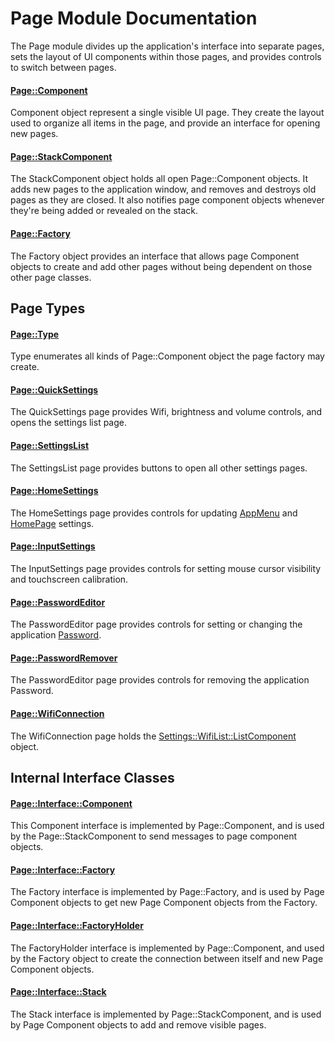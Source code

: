 # Page Module Documentation
The Page module divides up the application's interface into separate pages, sets the layout of UI components within those pages, and provides controls to switch between pages.

#### [Page\::Component](../../Source/GUI/Page/Page_Component.h)
Component object represent a single visible UI page. They create the layout used to organize all items in the page, and provide an interface for opening new pages.

#### [Page\::StackComponent](../../Source/GUI/Page/Page_StackComponent.h)
The StackComponent object holds all open Page\::Component objects. It adds new pages to the application window, and removes and destroys old pages as they are closed. It also notifies page component objects whenever they're being added or revealed on the stack.

#### [Page\::Factory](../../Source/GUI/Page/Page_Factory.h)
The Factory object provides an interface that allows page Component objects to create and add other pages without being dependent on those other page classes.

## Page Types

#### [Page\::Type](../../Source/GUI/Page/Page_Type.h)
Type enumerates all kinds of Page\::Component object the page factory may create.

#### [Page\::QuickSettings](../../Source/GUI/Page/PageTypes/Page_QuickSettings.h)
The QuickSettings page provides Wifi, brightness and volume controls, and opens the settings list page.

#### [Page\::SettingsList](../../Source/GUI/Page/PageTypes/Page_SettingsList.h)
The SettingsList page provides buttons to open all other settings pages.

#### [Page\::HomeSettings](../../Source/GUI/Page/PageTypes/Page_HomeSettings.h)
The HomeSettings page provides controls for updating [AppMenu](./AppMenu.md) and [HomePage](../../Source/HomePage.h) settings.

#### [Page\::InputSettings](../../Source/GUI/Page/PageTypes/Page_InputSettings.h)
The InputSettings page provides controls for setting mouse cursor visibility and touchscreen calibration.

#### [Page\::PasswordEditor](../../Source/GUI/Page/PageTypes/Page_PasswordEditor.h)
The PasswordEditor page provides controls for setting or changing the application [Password](./Password.md).

#### [Page\::PasswordRemover](../../Source/GUI/Page/PageTypes/Page_PasswordEditor.h)
The PasswordEditor page provides controls for removing the application Password.

#### [Page\::WifiConnection](../../Source/GUI/Page/PageTypes/Page_WifiConnection.h)
The WifiConnection page holds the [Settings\::WifiList\::ListComponent](../../Source/GUI/Settings/WifiList/Settings_WifiList_ListComponent.h) object.


## Internal Interface Classes

#### [Page\::Interface\::Component](../../Source/GUI/Page/Interface/Page_Interface_Component.h)
This Component interface is implemented by Page\::Component, and is used by the Page\::StackComponent to send messages to page component objects.

#### [Page\::Interface\::Factory](../../Source/GUI/Page/Interface/Page_Interface_Factory.h)
The Factory interface is implemented by Page\::Factory, and is used by Page Component objects to get new Page Component objects from the Factory.

#### [Page\::Interface\::FactoryHolder](../../Source/GUI/Page/Interface/Page_Interface_FactoryHolder.h)
The FactoryHolder interface is implemented by Page\::Component, and used by the Factory object to create the connection between itself and new Page Component objects.

#### [Page\::Interface\::Stack](../../Source/GUI/Page/Interface/Page_Interface_Stack.h)
The Stack interface is implemented by Page\::StackComponent, and is used by Page Component objects to add and remove visible pages.
